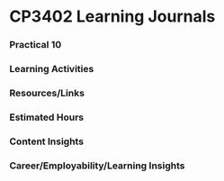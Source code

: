 # CP3402 Learning Journals
### **Practical 10**  


### **Learning Activities**  


### **Resources/Links**


### **Estimated Hours**  


### **Content Insights**  


### **Career/Employability/Learning Insights**  
